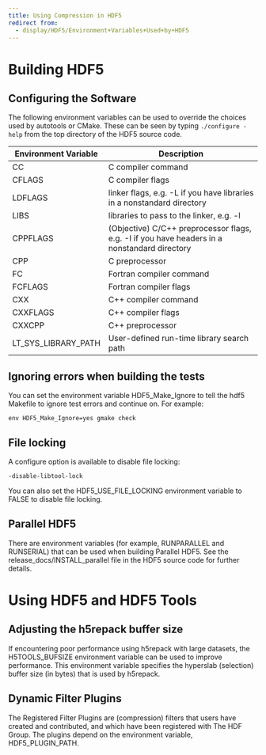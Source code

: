 ```yaml
---
title: Using Compression in HDF5
redirect from:
  - display/HDF5/Environment+Variables+Used+by+HDF5
---
```


# Building HDF5

## Configuring the Software

The following environment variables can be used to override the choices used by autotools or CMake. These can be seen by typing `./configure -help` from the top directory of the HDF5 source code.

| Environment Variable | Description                                                           |
| -------------------- | --------------------------------------------------------------------- |
| CC                   | C compiler command |
| CFLAGS               | C compiler flags |
| LDFLAGS              | linker flags, e.g. -L<lib dir> if you have libraries in a nonstandard directory <lib dir> |
| LIBS                 | libraries to pass to the linker, e.g. -l<library> |
| CPPFLAGS             | (Objective) C/C++ preprocessor flags, e.g. -I<include dir> if you have headers in a nonstandard directory <include dir> |
| CPP                  | C preprocessor |
| FC                   | Fortran compiler command |
| FCFLAGS              | Fortran compiler flags |
| CXX                  | C++ compiler command |
| CXXFLAGS             | C++ compiler flags |
| CXXCPP               | C++ preprocessor |
| LT_SYS_LIBRARY_PATH  | User-defined run-time library search path |

## Ignoring errors when building the tests
You can set the environment variable HDF5_Make_Ignore to tell the hdf5 Makefile to ignore test errors and continue on. For example:

~~~
env HDF5_Make_Ignore=yes gmake check
~~~

## File locking
A configure option is available to disable file locking:

~~~
-disable-libtool-lock 
~~~

You can also set the HDF5_USE_FILE_LOCKING environment variable to FALSE to disable file locking.

## Parallel HDF5
There are environment variables (for example, RUNPARALLEL and RUNSERIAL) that can be used when building Parallel HDF5. See the release_docs/INSTALL_parallel file in the HDF5 source code for further details.

# Using HDF5 and HDF5 Tools

## Adjusting the h5repack buffer size
If encountering poor performance using h5repack with large datasets, the  H5TOOLS_BUFSIZE environment variable can be used to improve performance. This environment variable specifies the hyperslab (selection) buffer size (in bytes) that is used by h5repack.

## Dynamic Filter Plugins
The Registered Filter Plugins are (compression) filters that users have created and contributed, and which have been registered with The HDF Group. The plugins depend on the environment variable, HDF5_PLUGIN_PATH.

